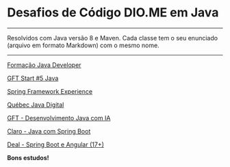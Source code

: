 
# Desafios de Código DIO.ME em Java
-----------------------------------
Resolvidos com Java versão 8 e Maven. Cada classe tem o seu enunciado (arquivo em formato Markdown) com o mesmo nome.
* * *

[Formação Java Developer](https://web.dio.me/track/formacao-java-developer/)

[GFT Start \#5 Java](https://web.dio.me/track/gft-start-5-java/)

[Spring Framework Experience](https://web.dio.me/track/spring-framework-experience/)

[Québec Java Digital](https://web.dio.me/track/quebec-java-digital/)

[GFT - Desenvolvimento Java com IA](https://web.dio.me/track/coding-future-gft-desenvolvimento-java-com-ia/)

[Claro - Java com Spring Boot](https://web.dio.me/track/coding-the-future-claro-java-spring-boot/)

[Deal - Spring Boot e Angular (17+)](https://web.dio.me/track/coding-the-future-spring-boot-angular-17/)

**Bons estudos!**
